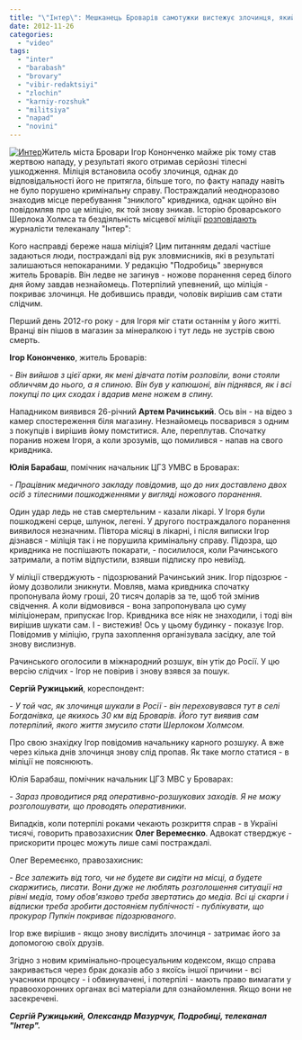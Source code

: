 ```yaml
---
title: "\"Інтер\": Мешканець Броварів самотужки вистежує злочинця, який поранив його ножем"
date: 2012-11-26
categories: 
  - "video"
tags: 
  - "inter"
  - "barabash"
  - "brovary"
  - "vibir-redaktsiyi"
  - "zlochin"
  - "karniy-rozshuk"
  - "militsiya"
  - "napad"
  - "novini"
---
```


[![](https://mpz.brovary.org/wp-content/uploads/2012/11/Inter.jpg "Интер")](https://mpz.brovary.org/wp-content/uploads/2012/11/Inter.jpg)Житель міста Бровари Ігор Кононченко майже рік тому став жертвою нападу, у результаті якого отримав серйозні тілесні ушкодження. Міліція встановила особу злочинця, однак до відповідальності його не притягла, більше того, по факту нападу навіть не було порушено кримінальну справу. Постраждалий неодноразово знаходив місце перебування "зниклого" кривдника, однак щойно він повідомляв про це міліцію, як той знову зникав. Історію броварського Шерлока Холмса та бездіяльність місцевої міліції [розповідають](http://podrobnosti.ua/podrobnosti/2012/11/20/871849.html) журналісти телеканалу "Інтер":

Кого насправді береже наша міліція? Цим питанням дедалі частіше задаються люди, постраждалі від рук зловмисників, які в результаті залишаються непокараними. У редакцію "Подробиць" звернувся житель Броварів. Він ледве не загинув - ножове поранення серед білого дня йому завдав незнайомець. Потерпілий упевнений, що міліція - покриває злочинця. Не добившись правди, чоловік вирішив сам стати слідчим.

Перший день 2012-го року - для Ігоря міг стати останнім у його житті. Вранці він пішов в магазин за мінералкою і тут ледь не зустрів свою смерть.

**Ігор Кононченко**, житель Броварів:

_\- Він вийшов з цієї арки, як мені дівчата потім розповіли, вони стояли обличчям до нього, а я спиною. Він був у капюшоні, він піднявся, як і всі покупці по цих сходах і вдарив мене ножем в спину._

Нападником виявився 26-річний **Артем Рачинський**. Ось він - на відео з камер спостереження біля магазину. Незнайомець посварився з одним з покупців і вирішив йому помститися. Але, переплутав. Спочатку поранив ножем Ігоря, а коли зрозумів, що помилився - напав на свого кривдника.

**Юлія Барабаш**, помічник начальник ЦГЗ УМВС в Броварах:

_\- Працівник медичного закладу повідомив, що до них доставлено двох осіб з тілесними пошкодженнями у вигляді ножового поранення._

Один удар ледь не став смертельним - казали лікарі. У Ігоря були пошкоджені серце, шлунок, легені. У другого постраждалого поранення виявилося незначним. Півтора місяці в лікарні, і після виписки Ігор дізнався - міліція так і не порушила кримінальну справу. Підозра, що кривдника не поспішають покарати, - посилилося, коли Рачинського затримали, а потім відпустили, взявши підписку про невиїзд.

У міліції стверджують - підозрюваний Рачинський зник. Ігор підозрює - йому дозволили зникнути. Мовляв, мама кривдника спочатку пропонувала йому гроші, 20 тисяч доларів за те, щоб той змінив свідчення. А коли відмовився - вона запропонувала цю суму міліціонерам, припускає Ігор. Кривдника все ніяк не знаходили, і тоді він вирішив шукати сам. І - вистежив! Ось у цьому будинку - показує Ігор. Повідомив у міліцію, група захоплення організувала засідку, але той знову вислизнув.

Рачинського оголосили в міжнародний розшук, він утік до Росії. У цю версію слідчих - Ігор не повірив і знову взявся за пошук.

**Сергій Ружицький**, кореспондент:

_\- У той час, як злочинця шукали в Росії - він переховувався тут в селі Богданівка, це якихось 30 км від Броварів. Його тут виявив сам потерпілий, якого життя змусило стати Шерлоком Холмсом._

Про свою знахідку Ігор повідомив начальнику карного розшуку. А вже через кілька днів злочинця знову слід пропав. Як таке могло статися - в міліції не пояснюють.

Юлія Барабаш, помічник начальник ЦГЗ МВС у Броварах:

_\- Зараз проводитися ряд оперативно-розшукових заходів. Я не можу розголошувати, що проводять оперативники_.

Випадків, коли потерпілі роками чекають розкриття справ - в Україні тисячі, говорить правозахисник **Олег Веремеєнко**. Адвокат стверджує - прискорити процес можуть лише самі постраждалі.

Олег Веремеєнко, правозахисник:

_\- Все залежить від того, чи не будете ви сидіти на місці, а будете скаржитись, писати. Вони дуже не люблять розголошення ситуації на рівні медіа, тому обов'язково треба звертатись до медіа. Всі ці скарги і відписки треба зробити достоянієм публічності - публікувати, що прокурор Пупкін покриває підозрюваного_.

Ігор вже вирішив - якщо знову вислідить злочинця - затримає його за допомогою своїх друзів.

Згідно з новим кримінально-процесуальним кодексом, якщо справа закривається через брак доказів або з якоїсь іншої причини - всі учасники процесу - і обвинувачені, і потерпілі - мають право вимагати у правоохоронних органах всі матеріали для ознайомлення. Якщо вони не засекречені.

_**Сергій Ружицький, Олександр Мазурчук, Подробиці, телеканал "Інтер".**_
